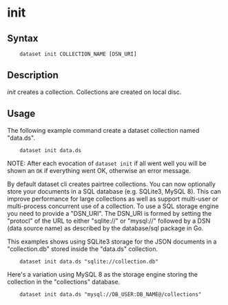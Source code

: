 init
====

Syntax
------

```shell
    dataset init COLLECTION_NAME [DSN_URI]
```

Description
-----------

_init_ creates a collection. Collections are created on local 
disc.

Usage
-----

The following example command create a dataset collection 
named "data.ds".

```shell
    dataset init data.ds
```

NOTE: After each evocation of `dataset init` if all went well 
you will be shown an `OK` if everything went OK, otherwise
an error message. 

By default dataset cli creates pairtree collections. You can now optionally 
store your documents in a SQL database (e.g. SQLite3, MySQL 8). This can
improve performance for large collections as well as support multi-user or
multi-process concurrent use of a collection. To use a SQL storage engine
you need to provide a "DSN_URI". The DSN_URI is formed by setting the "protocl" of the URL to either "sqlite://" or "mysql://" followed by a DSN
(data source name) as described by the database/sql package in Go.

This examples shows using SQLite3 storage for the JSON documents in
a "collection.db" stored inside the "data.ds" collection.

```shell
    dataset init data.ds "sqlite://collection.db"
```

Here's a variation using MySQL 8 as the storage engine storing the
collection in the "collections" database.

```shell
    dataset init data.ds "mysql://DB_USER:DB_NAME@/collections"
```


